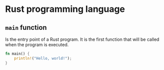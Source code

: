 # Rust programming language

## `main` function

Is the entry point of a Rust program. It is the first function that will be called when the program is executed.

```rust
fn main() {
    println!("Hello, world!");
}
```
